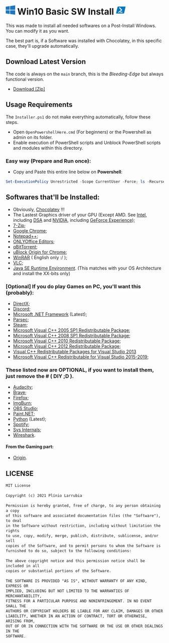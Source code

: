 <h1>
    <img width=30px src="./lib/images/Windows-10-logo.png"> Win10 Basic SW Install 
    <img width=30px src="./lib/images/PowerShell-icon.png">
</h1>

This was made to install all needed softwares on a Post-Install Windows.
You can modify it as you want.

The best part is, if a Software was installed with Chocolatey,
in this specific case, they'll upgrade automatically.

## Download Latest Version

The code is always on the `main` branch, this is the *Bleeding-Edge* but always functional version.

- [Download [Zip]](https://github.com/LeDragoX/Win10-Basic-SW-Install/archive/main.zip)

## Usage Requirements

The `Installer.ps1` do not make everything automatically, follow these steps.

- Open `OpenPowershellHere.cmd` (For beginners) or the Powershell as admin on its folder.
- Enable execution of PowerShell scripts and Unblock PowerShell scripts and modules within this directory.

### Easy way (Prepare and Run once):

- Copy and Paste this entire line below on **Powershell**:
```Powershell
Set-ExecutionPolicy Unrestricted -Scope CurrentUser -Force; ls -Recurse .ps1 | Unblock-File; .\"Installer.ps1"
```

## Softwares that'll be Installed:

- Obviously, [Chocolatey](https://chocolatey.org/why-chocolatey) !!!
- The Lastest Graphics driver of your GPU (Except AMD. See [Intel](https://chocolatey.org/packages/intel-graphics-driver), including [DSA](https://chocolatey.org/packages/intel-dsa) and [NVIDIA](https://chocolatey.org/packages/geforce-game-ready-driver), including [GeForce Experience](https://chocolatey.org/packages/geforce-experience));
- [7-Zip](https://chocolatey.org/packages/7zip);
- [Google Chrome](https://chocolatey.org/packages/GoogleChrome);
- [Notepad++](https://chocolatey.org/packages/notepadplusplus.install);
- [ONLYOffice Editors](https://chocolatey.org/packages/onlyoffice);
- [qBitTorrent](https://chocolatey.org/packages/qbittorrent);
- [uBlock Origin for Chrome](https://chocolatey.org/packages/ublockorigin-chrome);
- [WinRAR](https://chocolatey.org/packages/winrar) ( English only :/ );
- [VLC](https://chocolatey.org/packages/vlc);
- [Java SE Runtime Environment](https://chocolatey.org/packages/jre8). (This matches with your OS Architecture and install the XX-bits only)

### [Optional] If you do play Games on PC, you'll want this (probably):

- [DirectX](https://chocolatey.org/packages/directx);
- [Discord](https://chocolatey.org/packages/discord.install);
- [Microsoft .NET Framework](https://chocolatey.org/packages/dotnetfx) (Latest); 
- [Parsec](https://chocolatey.org/packages/parsec);
- [Steam](https://chocolatey.org/packages/steam);
- [Microsoft Visual C++ 2005 SP1 Redistributable Package](https://chocolatey.org/packages/vcredist2005);
- [Microsoft Visual C++ 2008 SP1 Redistributable Package](https://chocolatey.org/packages/vcredist2008);
- [Microsoft Visual C++ 2010 Redistributable Package](https://chocolatey.org/packages/vcredist2010);
- [Microsoft Visual C++ 2012 Redistributable Package](https://chocolatey.org/packages/vcredist2012);
- [Visual C++ Redistributable Packages for Visual Studio 2013](https://chocolatey.org/packages/vcredist2013)
- [Microsoft Visual C++ Redistributable for Visual Studio 2015-2019](https://chocolatey.org/packages/vcredist140);

### These listed now are OPTIONAL, if you want to install them, just remove the # ( DIY ;D ).

- [Audacity](https://chocolatey.org/packages/audacity);
- [Brave](https://chocolatey.org/packages/brave/1.19.86);
- [Firefox](https://chocolatey.org/packages/Firefox);
- [ImgBurn](https://chocolatey.org/packages/imgburn);
- [OBS Studio](https://chocolatey.org/packages/obs-studio);
- [Paint.NET](https://chocolatey.org/packages/paint.net);
- [Python](https://chocolatey.org/packages/python/) (Latest);
- [Spotify](https://chocolatey.org/packages/spotify);
- [Sys Internals](https://chocolatey.org/packages/sysinternals);
- [Wireshark](https://chocolatey.org/packages/wireshark).

#### From the Gaming part:

- [Origin](https://chocolatey.org/packages/origin).

## LICENSE

    MIT License

    Copyright (c) 2021 Plínio Larrubia

    Permission is hereby granted, free of charge, to any person obtaining a copy
    of this software and associated documentation files (the "Software"), to deal
    in the Software without restriction, including without limitation the rights
    to use, copy, modify, merge, publish, distribute, sublicense, and/or sell
    copies of the Software, and to permit persons to whom the Software is
    furnished to do so, subject to the following conditions:

    The above copyright notice and this permission notice shall be included in all
    copies or substantial portions of the Software.

    THE SOFTWARE IS PROVIDED "AS IS", WITHOUT WARRANTY OF ANY KIND, EXPRESS OR
    IMPLIED, INCLUDING BUT NOT LIMITED TO THE WARRANTIES OF MERCHANTABILITY,
    FITNESS FOR A PARTICULAR PURPOSE AND NONINFRINGEMENT. IN NO EVENT SHALL THE
    AUTHORS OR COPYRIGHT HOLDERS BE LIABLE FOR ANY CLAIM, DAMAGES OR OTHER
    LIABILITY, WHETHER IN AN ACTION OF CONTRACT, TORT OR OTHERWISE, ARISING FROM,
    OUT OF OR IN CONNECTION WITH THE SOFTWARE OR THE USE OR OTHER DEALINGS IN THE
    SOFTWARE.
